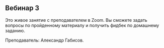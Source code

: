## Вебинар 3

Это живое занятие с преподавателем в Zoom. Вы сможете задать вопросы по пройденному материалу и получить фидбек по домашнему заданию.

Преподаватель: Александр Габисов.
